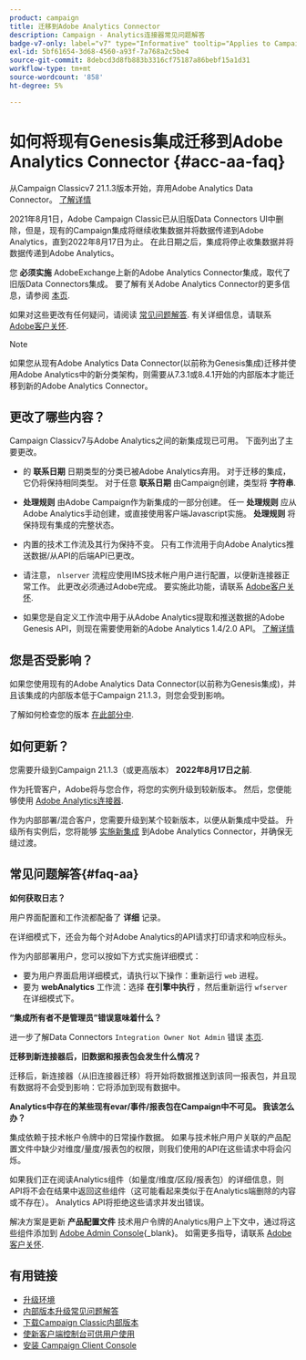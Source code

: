 ```yaml
---
product: campaign
title: 迁移到Adobe Analytics Connector
description: Campaign - Analytics连接器常见问题解答
badge-v7-only: label="v7" type="Informative" tooltip="Applies to Campaign Classic v7 only"
exl-id: 5bf61654-3d68-4560-a93f-7a768a2c5be4
source-git-commit: 8debcd3d8fb883b3316cf75187a86bebf15a1d31
workflow-type: tm+mt
source-wordcount: '858'
ht-degree: 5%

---
```


# 如何将现有Genesis集成迁移到Adobe Analytics Connector {#acc-aa-faq}



从Campaign Classicv7 21.1.3版本开始，弃用Adobe Analytics Data Connector。 [了解详情](https://experienceleague.adobe.com/docs/analytics/import/dataconnectors/data-connectors-eol.html)

2021年8月1日，Adobe Campaign Classic已从旧版Data Connectors UI中删除，但是，现有的Campaign集成将继续收集数据并将数据传递到Adobe Analytics，直到2022年8月17日为止。 在此日期之后，集成将停止收集数据并将数据传递到Adobe Analytics。

您 **必须实施** AdobeExchange上新的Adobe Analytics Connector集成，取代了旧版Data Connectors集成。 要了解有关Adobe Analytics Connector的更多信息，请参阅 [本页](../../platform/using/adobe-analytics-connector.md).

如果对这些更改有任何疑问，请阅读 [常见问题解答](#faq-aa). 有关详细信息，请联系 [Adobe客户关怀](https://helpx.adobe.com/cn/enterprise/admin-guide.html/enterprise/using/support-for-experience-cloud.ug.html).

>[!NOTE]
>
>如果您从现有Adobe Analytics Data Connector(以前称为Genesis集成)迁移并使用Adobe Analytics中的新分类架构，则需要从7.3.1或8.4.1开始的内部版本才能迁移到新的Adobe Analytics Connector。

## 更改了哪些内容？

Campaign Classicv7与Adobe Analytics之间的新集成现已可用。 下面列出了主要更改。

* 的 **联系日期** 日期类型的分类已被Adobe Analytics弃用。 对于迁移的集成，它仍将保持相同类型。 对于任意 **联系日期** 由Campaign创建，类型将 **字符串**.

* **处理规则** 由Adobe Campaign作为新集成的一部分创建。 任一 **处理规则** 应从Adobe Analytics手动创建，或直接使用客户端Javascript实施。 **处理规则** 将保持现有集成的完整状态。

* 内置的技术工作流及其行为保持不变。 只有工作流用于向Adobe Analytics推送数据/从API的后端API已更改。

* 请注意， `nlserver` 流程应使用IMS技术帐户用户进行配置，以便新连接器正常工作。 此更改必须通过Adobe完成。 要实施此功能，请联系 [Adobe客户关怀](https://helpx.adobe.com/cn/enterprise/admin-guide.html/enterprise/using/support-for-experience-cloud.ug.html).

* 如果您是自定义工作流中用于从Adobe Analytics提取和推送数据的Adobe Genesis API，则现在需要使用新的Adobe Analytics 1.4/2.0 API。 [了解详情](https://adobeexchangeec.zendesk.com/hc/en-us/articles/360047148832-Replacements-for-Data-Connector-API-calls)

## 您是否受影响？

如果您使用现有的Adobe Analytics Data Connector(以前称为Genesis集成)，并且该集成的内部版本低于Campaign 21.1.3，则您会受到影响。

了解如何检查您的版本 [在此部分中](../../platform/using/launching-adobe-campaign.md#getting-your-campaign-version).

## 如何更新？

您需要升级到Campaign 21.1.3（或更高版本） **2022年8月17日之前**.

作为托管客户，Adobe将与您合作，将您的实例升级到较新版本。 然后，您便能够使用 [Adobe Analytics连接器](../../platform/using/adobe-analytics-connector.md).

作为内部部署/混合客户，您需要升级到某个较新版本，以便从新集成中受益。
升级所有实例后，您将能够 [实施新集成](../../platform/using/adobe-analytics-provisioning.md) 到Adobe Analytics Connector，并确保无缝过渡。

## 常见问题解答{#faq-aa}

**如何获取日志？**

用户界面配置和工作流都配备了 **详细** 记录。

在详细模式下，还会为每个对Adobe Analytics的API请求打印请求和响应标头。

作为内部部署用户，您可以按如下方式实施详细模式：

* 要为用户界面启用详细模式，请执行以下操作：重新运行 `web` 进程。
* 要为 **webAnalytics** 工作流：选择 **在引擎中执行** ，然后重新运行 `wfserver` 在详细模式下。

**“集成所有者不是管理员”错误意味着什么？**

进一步了解Data Connectors `Integration Owner Not Admin` 错误 [本页](https://adobeexchangeec.zendesk.com/hc/en-us/articles/360035167932-Adobe-Analytics-Data-Connectors-Integration-Owner-Not-Admin-Error).

**迁移到新连接器后，旧数据和报表包会发生什么情况？**

迁移后，新连接器（从旧连接器迁移）将开始将数据推送到该同一报表包，并且现有数据将不会受到影响：它将添加到现有数据中。

**Analytics中存在的某些现有evar/事件/报表包在Campaign中不可见。 我该怎么办？**

集成依赖于技术帐户令牌中的日常操作数据。 如果与技术帐户用户关联的产品配置文件中缺少对维度/量度/报表包的权限，则我们使用的API在这些请求中将会闪烁。

如果我们正在阅读Analytics组件（如量度/维度/区段/报表包）的详细信息，则API将不会在结果中返回这些组件（这可能看起来类似于在Analytics端删除的内容或不存在）。 Analytics API将拒绝这些请求并发出错误。

解决方案是更新 **产品配置文件** 技术用户令牌的Analytics用户上下文中，通过将这些组件添加到 [Adobe Admin Console](https://adminconsole.adobe.com/){_blank}。 如需更多指导，请联系 [Adobe客户关怀](https://helpx.adobe.com/cn/enterprise/admin-guide.html/enterprise/using/support-for-experience-cloud.ug.html).

## 有用链接

* [升级环境](../../production/using/build-upgrade.md)
* [内部版本升级常见问题解答](../../platform/using/faq-build-upgrade.md)
* [下载Campaign Classic内部版本](https://experience.adobe.com/#/downloads/content/software-distribution/cn/campaign.html)
* [使新客户端控制台可供用户使用](../../installation/using/client-console-availability-for-windows.md)
* [安装 Campaign Client Console](../../installation/using/installing-the-client-console.md)
